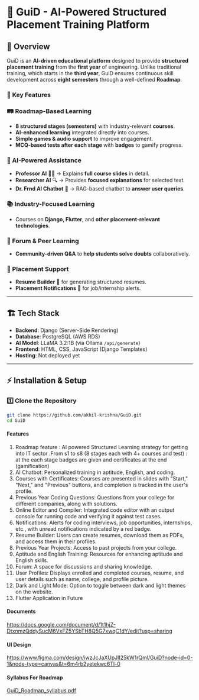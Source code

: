 # 🚀 GuiD - AI-Powered Structured Placement Training Platform  

## 📌 Overview  
GuiD is an **AI-driven educational platform** designed to provide **structured placement training** from the **first year** of engineering. Unlike traditional training, which starts in the **third year**, GuiD ensures continuous skill development across **eight semesters** through a well-defined **Roadmap**.  

### 🌟 **Key Features**  

### **🛤️ Roadmap-Based Learning**  
- **8 structured stages (semesters)** with industry-relevant **courses**.  
- **AI-enhanced learning** integrated directly into courses.  
- **Simple games & audio support** to improve engagement.  
- **MCQ-based tests after each stage** with **badges** to gamify progress.  

### **🤖 AI-Powered Assistance**  
- **Professor AI** 🧑‍🏫 → Explains **full course slides** in detail.  
- **Researcher AI** 🔍 → Provides **focused explanations** for selected text.  
- **Dr. Frnd AI Chatbot** 💬 → RAG-based chatbot to **answer user queries**.  

### **📚 Industry-Focused Learning**  
- Courses on **Django, Flutter**, and **other placement-relevant technologies**.  

### **💬 Forum & Peer Learning**  
- **Community-driven Q&A** to **help students solve doubts** collaboratively.  

### **📄 Placement Support**  
- **Resume Builder** 📝 for generating structured resumes.  
- **Placement Notifications** 📢 for job/internship alerts.  

---

## 🏗️ **Tech Stack**  
- **Backend**: Django (Server-Side Rendering)  
- **Database**: PostgreSQL (AWS RDS)  
- **AI Model**: LLaMA 3.2:1B (via Ollama `/api/generate`)  
- **Frontend**: HTML, CSS, JavaScript (Django Templates)  
- **Hosting**: Not deployed yet  

---

## ⚡ **Installation & Setup**  

### **1️⃣ Clone the Repository**  
```bash
git clone https://github.com/akhil-krishna/GuiD.git
cd GuiD
```

#### Features

1. Roadmap feature : AI powered Structured Learning strategy for getting into IT sector .From s1 to s8 (8 stages each with 4+ courses and test) : at the each stage badges are given and certificates at the end (gamification)
2. AI Chatbot: Personalized training in aptitude, English, and coding.
3. Courses with Certificates: Courses are presented in slides with "Start," "Next," and "Previous" buttons, and completion is tracked in the user's profile.
4. Previous Year Coding Questions: Questions from your college for different companies, along with solutions.
5. Online Editor and Compiler: Integrated code editor with an output console for running code and verifying it against test cases.
6. Notifications: Alerts for coding interviews, job opportunities, internships, etc., with unread notifications indicated by a red badge.
7. Resume Builder: Users can create resumes, download them as PDFs, and access them in their profiles.
8. Previous Year Projects: Access to past projects from your college.
9. Aptitude and English Training: Resources for enhancing aptitude and English skills.
10. Forum: A space for discussions and sharing knowledge.
11. User Profiles: Displays enrolled and completed courses, resume, and user details such as name, college, and profile picture.
12. Dark and Light Mode: Option to toggle between dark and light themes on the website.
13. Flutter Application in Future



#### Documents

https://docs.google.com/document/d/1t1hjZ-DtxnmzQddySucM6VxFZ5YSbTH8Q5G7xwqC1dY/edit?usp=sharing

#### UI Design 

https://www.figma.com/design/iwzJcJaXUpJlI25kW1rQml/GuiD?node-id=0-1&node-type=canvas&t=6m4rb2yetekwc6Tl-0

#### Syllabus For Roadmap
[GuiD_Roadmap_syllabus.pdf](https://github.com/user-attachments/files/18135029/GuiD_Roadmap_syllabus.pdf)

